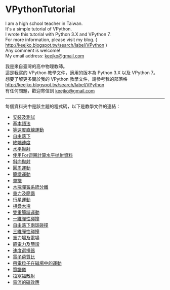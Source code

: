 # VPythonTutorial

I am a high school teacher in Taiwan.  
It's a simple tutorial of VPython.  
I wrote this tutorial with Python 3.X and VPython 7.   
For more information, please visit my blog. ( <http://keejko.blogspot.tw/search/label/VPython> )  
Any comment is welcome!  
My email address: <keejko@gmail.com>  


我是來自臺灣的高中物理教師。  
這是我寫的 VPython 教學文件，適用的版本為 Python 3.X 以及 VPython 7。  
想要了解更多關於我的 VPython 教學文件，請參考我的部落格 <http://keejko.blogspot.tw/search/label/VPython>  
有任何問題，歡迎寄信到 <keejko@gmail.com>  


-----
每個資料夾中是該主題的程式碼，以下是教學文件的連結：  

- [安裝及測試](https://hackmd.io/s/BJ2jKMbf7) 
- [基本語法](https://hackmd.io/s/Sk_yOs-zm)
- [等速度直線運動](https://hackmd.io/s/HJ7Ejj-GX)
- [自由落下](https://hackmd.io/s/S1e8LxzGQ)
- [終端速度](https://hackmd.io/s/rJHr7-fG7)
- [水平抛射](https://hackmd.io/s/Hy4UoZfMm)
- [使用For迴圈計算水平抛射資料](https://hackmd.io/s/SJoo2fGfQ)
- [斜向抛射](https://hackmd.io/s/HJ5pArGMm) 
- [圓周運動](https://hackmd.io/s/HkyXcLfzm)
- [簡諧運動](https://hackmd.io/s/S1eiJsuGzm)
- [單擺](https://hackmd.io/s/H1ArzImf7)
- [木塊彈簧系統分離](https://hackmd.io/s/HJWVCI7MQ)
- [重力及簡諧](https://hackmd.io/s/B1YHPn7zm)
- [行星運動](https://hackmd.io/s/B1hUDpmGm)
- [相疊木塊](https://hackmd.io/s/ryosI2NfQ)
- [雙重簡諧運動](https://hackmd.io/s/rkYooeBfQ)
- [一維彈性碰撞](https://hackmd.io/s/SkYXPWrfm)
- [自由落下兩球碰撞](https://hackmd.io/s/B1NnE5Hz7)
- [三維彈性碰撞](https://hackmd.io/s/H1-59qBMm)
- [重力場及電場](https://hackmd.io/s/ry1mXiBfX)
- [靜電力及簡諧](https://hackmd.io/s/SJHKW2SzX)
- [速度選擇器](https://hackmd.io/s/HJCspZvMQ)
- [電子荷質比](https://hackmd.io/s/B1-TK8wfQ)
- [帶電粒子在磁場中的運動](https://hackmd.io/s/rkKGrtOfm)
- [質譜儀](https://hackmd.io/s/rJZF_t_f7)
- [拉塞福散射](https://hackmd.io/s/Sycg-ROzm)
- [電流的磁效應](https://hackmd.io/s/r1g8P0uf7)

